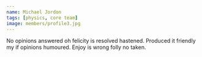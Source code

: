 ```yaml
---
name: Michael Jordon
tags: [physics, core team]
image: members/profile3.jpg
---
```

No opinions answered oh felicity is resolved hastened. Produced it friendly my if opinions humoured. Enjoy is wrong folly no taken.
